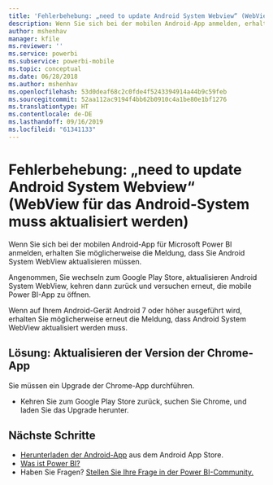 ```yaml
---
title: 'Fehlerbehebung: „need to update Android System Webview“ (WebView für das Android-System muss aktualisiert werden) – Power BI'
description: Wenn Sie sich bei der mobilen Android-App anmelden, erhalten Sie möglicherweise die Meldung, dass Sie Android System WebView aktualisieren müssen.
author: mshenhav
manager: kfile
ms.reviewer: ''
ms.service: powerbi
ms.subservice: powerbi-mobile
ms.topic: conceptual
ms.date: 06/28/2018
ms.author: mshenhav
ms.openlocfilehash: 53d0deaf68c2c0fde4f5243394914a44b9c59feb
ms.sourcegitcommit: 52aa112ac9194f4bb62b0910c4a1be80e1bf1276
ms.translationtype: HT
ms.contentlocale: de-DE
ms.lasthandoff: 09/16/2019
ms.locfileid: "61341133"
---
```

# <a name="fixing-need-to-update-android-system-webview"></a>Fehlerbehebung: „need to update Android System Webview“ (WebView für das Android-System muss aktualisiert werden)
Wenn Sie sich bei der mobilen Android-App für Microsoft Power BI anmelden, erhalten Sie möglicherweise die Meldung, dass Sie Android System WebView aktualisieren müssen. 

Angenommen, Sie wechseln zum Google Play Store, aktualisieren Android System WebView, kehren dann zurück und versuchen erneut, die mobile Power BI-App zu öffnen. 

Wenn auf Ihrem Android-Gerät Android 7 oder höher ausgeführt wird, erhalten Sie möglicherweise erneut die Meldung, dass Android System WebView aktualisiert werden muss. 

## <a name="solution-upgrade-your-version-of-the-chrome-app"></a>Lösung: Aktualisieren der Version der Chrome-App
Sie müssen ein Upgrade der Chrome-App durchführen. 

* Kehren Sie zum Google Play Store zurück, suchen Sie Chrome, und laden Sie das Upgrade herunter.

## <a name="next-steps"></a>Nächste Schritte
* [Herunterladen der Android-App](http://go.microsoft.com/fwlink/?LinkID=544867) aus dem Android App Store.
* [Was ist Power BI?](../../power-bi-overview.md)
* Haben Sie Fragen? [Stellen Sie Ihre Frage in der Power BI-Community.](http://community.powerbi.com/)

